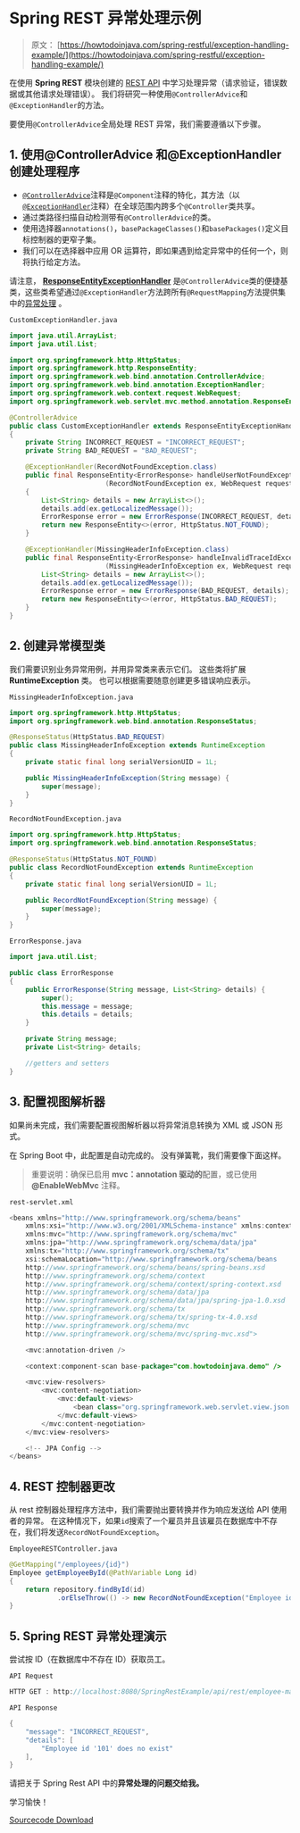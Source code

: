 # Spring REST 异常处理示例

> 原文： [https://howtodoinjava.com/spring-restful/exception-handling-example/](https://howtodoinjava.com/spring-restful/exception-handling-example/)

在使用 **Spring REST** 模块创建的 [REST API](https://restfulapi.net) 中学习处理异常（请求验证，错误数据或其他请求处理错误）。 我们将研究一种使用`@ControllerAdvice`和`@ExceptionHandler`的方法。

要使用`@ControllerAdvice`全局处理 REST 异常，我们需要遵循以下步骤。

## 1\. 使用@ControllerAdvice 和@ExceptionHandler 创建处理程序

*   [`@ControllerAdvice`](https://docs.spring.io/spring-framework/docs/current/javadoc-api/org/springframework/web/bind/annotation/ControllerAdvice.html)注释是`@Component`注释的特化，其方法（以[`@ExceptionHandler`](https://docs.spring.io/spring-framework/docs/current/javadoc-api/org/springframework/web/bind/annotation/ExceptionHandler.html)注释）在全球范围内跨多个`@Controller`类共享。
*   通过类路径扫描自动检测带有`@ControllerAdvice`的类。
*   使用选择器`annotations()`，`basePackageClasses()`和`basePackages()`定义目标控制器的更窄子集。
*   我们可以在选择器中应用 OR 运算符，即如果遇到给定异常中的任何一个，则将执行给定方法。

请注意， **[ResponseEntityExceptionHandler](https://docs.spring.io/spring-framework/docs/current/javadoc-api/org/springframework/web/servlet/mvc/method/annotation/ResponseEntityExceptionHandler.html)** 是`@ControllerAdvice`类的便捷基类，这些类希望通过`@ExceptionHandler`方法跨所有`@RequestMapping`方法提供集中的[异常处理](https://howtodoinjava.com/best-practices/java-exception-handling-best-practices/) 。

`CustomExceptionHandler.java`

```java
import java.util.ArrayList;
import java.util.List;

import org.springframework.http.HttpStatus;
import org.springframework.http.ResponseEntity;
import org.springframework.web.bind.annotation.ControllerAdvice;
import org.springframework.web.bind.annotation.ExceptionHandler;
import org.springframework.web.context.request.WebRequest;
import org.springframework.web.servlet.mvc.method.annotation.ResponseEntityExceptionHandler;

@ControllerAdvice
public class CustomExceptionHandler extends ResponseEntityExceptionHandler 
{
	private String INCORRECT_REQUEST = "INCORRECT_REQUEST";
	private String BAD_REQUEST = "BAD_REQUEST";

	@ExceptionHandler(RecordNotFoundException.class)
	public final ResponseEntity<ErrorResponse> handleUserNotFoundException
						(RecordNotFoundException ex, WebRequest request) 
	{
		List<String> details = new ArrayList<>();
		details.add(ex.getLocalizedMessage());
		ErrorResponse error = new ErrorResponse(INCORRECT_REQUEST, details);
		return new ResponseEntity<>(error, HttpStatus.NOT_FOUND);
	}

	@ExceptionHandler(MissingHeaderInfoException.class)
	public final ResponseEntity<ErrorResponse> handleInvalidTraceIdException
						(MissingHeaderInfoException ex, WebRequest request) {
		List<String> details = new ArrayList<>();
		details.add(ex.getLocalizedMessage());
		ErrorResponse error = new ErrorResponse(BAD_REQUEST, details);
		return new ResponseEntity<>(error, HttpStatus.BAD_REQUEST);
	}
}

```

## 2\. 创建异常模型类

我们需要识别业务异常用例，并用异常类来表示它们。 这些类将扩展 **RuntimeException** 类。 也可以根据需要随意创建更多错误响应表示。

`MissingHeaderInfoException.java`

```java
import org.springframework.http.HttpStatus;
import org.springframework.web.bind.annotation.ResponseStatus;

@ResponseStatus(HttpStatus.BAD_REQUEST)
public class MissingHeaderInfoException extends RuntimeException
{
	private static final long serialVersionUID = 1L;

	public MissingHeaderInfoException(String message) {
        super(message);
    }
}

```

`RecordNotFoundException.java`

```java
import org.springframework.http.HttpStatus;
import org.springframework.web.bind.annotation.ResponseStatus;

@ResponseStatus(HttpStatus.NOT_FOUND)
public class RecordNotFoundException extends RuntimeException
{
	private static final long serialVersionUID = 1L;

	public RecordNotFoundException(String message) {
        super(message);
    }
}

```

`ErrorResponse.java`

```java
import java.util.List;

public class ErrorResponse
{
    public ErrorResponse(String message, List<String> details) {
        super();
        this.message = message;
        this.details = details;
    }

    private String message;
    private List<String> details;

	//getters and setters
}

```

## 3\. 配置视图解析器

如果尚未完成，我们需要配置视图解析器以将异常消息转换为 XML 或 JSON 形式。

在 Spring Boot 中，此配置是自动完成的。 没有弹簧靴，我们需要像下面这样。

> 重要说明：确保已启用 **mvc：annotation 驱动的**配置，或已使用 **@EnableWebMvc** 注释。

`rest-servlet.xml`

```java
<beans xmlns="http://www.springframework.org/schema/beans"
	xmlns:xsi="http://www.w3.org/2001/XMLSchema-instance" xmlns:context="http://www.springframework.org/schema/context"
	xmlns:mvc="http://www.springframework.org/schema/mvc"
	xmlns:jpa="http://www.springframework.org/schema/data/jpa"
	xmlns:tx="http://www.springframework.org/schema/tx"
	xsi:schemaLocation="http://www.springframework.org/schema/beans
	http://www.springframework.org/schema/beans/spring-beans.xsd
	http://www.springframework.org/schema/context
	http://www.springframework.org/schema/context/spring-context.xsd
	http://www.springframework.org/schema/data/jpa 
    http://www.springframework.org/schema/data/jpa/spring-jpa-1.0.xsd
    http://www.springframework.org/schema/tx 
    http://www.springframework.org/schema/tx/spring-tx-4.0.xsd
	http://www.springframework.org/schema/mvc
	http://www.springframework.org/schema/mvc/spring-mvc.xsd">

	<mvc:annotation-driven />

	<context:component-scan base-package="com.howtodoinjava.demo" />

	<mvc:view-resolvers>
        <mvc:content-negotiation>
            <mvc:default-views>
                <bean class="org.springframework.web.servlet.view.json.MappingJackson2JsonView"/>
            </mvc:default-views>
        </mvc:content-negotiation>
    </mvc:view-resolvers>

	<!-- JPA Config -->
</beans>

```

## 4\. REST 控制器更改

从 rest 控制器处理程序方法中，我们需要抛出要转换并作为响应发送给 API 使用者的异常。 在这种情况下，如果`id`搜索了一个雇员并且该雇员在数据库中不存在，我们将发送`RecordNotFoundException`。

`EmployeeRESTController.java`

```java
@GetMapping("/employees/{id}")
Employee getEmployeeById(@PathVariable Long id) 
{
	return repository.findById(id)
			.orElseThrow(() -> new RecordNotFoundException("Employee id '" + id + "' does no exist"));
}

```

## 5\. Spring REST 异常处理演示

尝试按 ID（在数据库中不存在 ID）获取员工。

`API Request`

```java
HTTP GET : http://localhost:8080/SpringRestExample/api/rest/employee-management/employees/101

```

`API Response`

```java
{
	"message": "INCORRECT_REQUEST",
	"details": [
	  	"Employee id '101' does no exist"
	],
}

```

请把关于 Spring Rest API 中的**异常处理的问题交给我。**

学习愉快！

[Sourcecode Download](https://howtodoinjava.com/wp-content/downloads/SpringRestExample.zip)